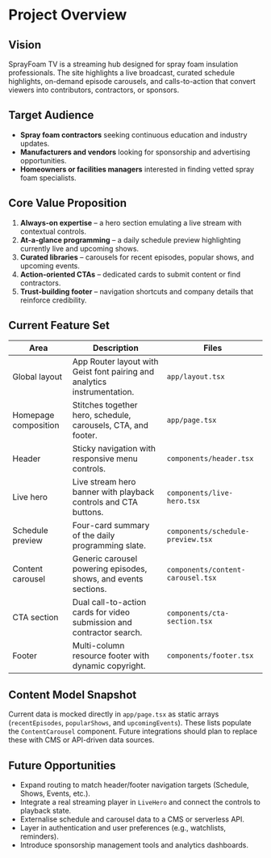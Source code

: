 # Project Overview

## Vision
SprayFoam TV is a streaming hub designed for spray foam insulation professionals. The site highlights a live broadcast, curated schedule highlights, on-demand episode carousels, and calls-to-action that convert viewers into contributors, contractors, or sponsors.

## Target Audience
- **Spray foam contractors** seeking continuous education and industry updates.
- **Manufacturers and vendors** looking for sponsorship and advertising opportunities.
- **Homeowners or facilities managers** interested in finding vetted spray foam specialists.

## Core Value Proposition
1. **Always-on expertise** – a hero section emulating a live stream with contextual controls.
2. **At-a-glance programming** – a daily schedule preview highlighting currently live and upcoming shows.
3. **Curated libraries** – carousels for recent episodes, popular shows, and upcoming events.
4. **Action-oriented CTAs** – dedicated cards to submit content or find contractors.
5. **Trust-building footer** – navigation shortcuts and company details that reinforce credibility.

## Current Feature Set
| Area | Description | Files |
| --- | --- | --- |
| Global layout | App Router layout with Geist font pairing and analytics instrumentation. | `app/layout.tsx`
| Homepage composition | Stitches together hero, schedule, carousels, CTA, and footer. | `app/page.tsx`
| Header | Sticky navigation with responsive menu controls. | `components/header.tsx`
| Live hero | Live stream hero banner with playback controls and CTA buttons. | `components/live-hero.tsx`
| Schedule preview | Four-card summary of the daily programming slate. | `components/schedule-preview.tsx`
| Content carousel | Generic carousel powering episodes, shows, and events sections. | `components/content-carousel.tsx`
| CTA section | Dual call-to-action cards for video submission and contractor search. | `components/cta-section.tsx`
| Footer | Multi-column resource footer with dynamic copyright. | `components/footer.tsx`

## Content Model Snapshot
Current data is mocked directly in `app/page.tsx` as static arrays (`recentEpisodes`, `popularShows`, and `upcomingEvents`). These lists populate the `ContentCarousel` component. Future integrations should plan to replace these with CMS or API-driven data sources.

## Future Opportunities
- Expand routing to match header/footer navigation targets (Schedule, Shows, Events, etc.).
- Integrate a real streaming player in `LiveHero` and connect the controls to playback state.
- Externalise schedule and carousel data to a CMS or serverless API.
- Layer in authentication and user preferences (e.g., watchlists, reminders).
- Introduce sponsorship management tools and analytics dashboards.
